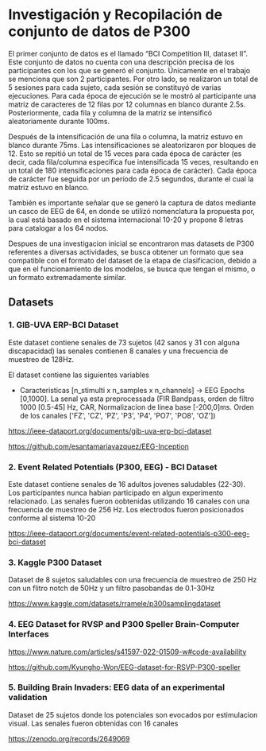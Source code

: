 # Investigación y Recopilación de conjunto de datos de P300 # 
El primer conjunto de datos es el llamado “BCI Competition III, dataset II”. Este conjunto de datos no cuenta con una descripción precisa de los participantes con los que se generó el conjunto. Únicamente en el trabajo se menciona que son 2 participantes. Por otro lado, se realizaron un total de 5 sesiones para cada sujeto, cada sesión se constituyó de varias ejecuciones. Para cada época de ejecución se le mostró al participante una matriz de caracteres de 12 filas por 12 columnas en blanco durante 2.5s. Posteriormente, cada fila y columna de la matriz se intensificó aleatoriamente durante 100ms. 

Después de la intensificación de una fila o columna, la matriz estuvo en blanco durante 75ms. Las intensificaciones se aleatorizaron por bloques de 12. Esto se repitió un total de 15 veces para cada época de carácter (es decir, cada fila/columna específica fue intensificada 15 veces, resultando en un total de 180 intensificaciones para cada época de carácter). Cada época de carácter fue seguida por un período de 2.5 segundos, durante el cual la matriz estuvo en blanco.

También es importante señalar que se generó la captura de datos mediante un casco de EEG de 64, en donde se utilizó nomenclatura la propuesta por, la cual está basado en el sistema internacional 10-20 y propone  8 letras para catalogar a los 64 nodos.



Despues de una investigacion inicial se encontraron mas datasets de P300 referentes a diversas actividades, se busca obtener un formato que sea compatible con el formato del dataset de la etapa de clasificacion, debido a que en el funcionamiento de los modelos, se busca que tengan el mismo, o un formato extremadamente similar. 


## Datasets ## 

### 1. GIB-UVA ERP-BCI Dataset ### 

Este dataset contiene senales de 73 sujetos (42 sanos y 31 con alguna discapacidad) las senales contienen 8 canales y una frecuencia de muestreo de 128Hz. 

El dataset contiene las siguientes variables 

 - Caracteristicas [n_stimulti x n_samples x n_channels] -> EEG Epochs [0,1000]. La senal ya esta preprocessada (FIR Bandpass, orden de filtro 1000 [0.5-45] Hz, CAR, Normalizacion de linea base [-200,0]ms. Orden de los canales ['FZ', 'CZ', 'PZ', 'P3', 'P4', 'PO7', 'PO8', 'OZ'])

 https://ieee-dataport.org/documents/gib-uva-erp-bci-dataset

 https://github.com/esantamariavazquez/EEG-Inception


 ### 2. Event Related Potentials (P300, EEG) - BCI Dataset ### 

Este dataset contiene senales de 16 adultos jovenes saludables (22-30). Los participantes nunca habian participado en algun experimento relacionado. Las senales fueron oobtenidas utilizando 16 canales con una frecuencia de muestreo de 256 Hz. Los electrodos fueron posicionados conforme al sistema 10-20 

https://ieee-dataport.org/documents/event-related-potentials-p300-eeg-bci-dataset

### 3. Kaggle P300 Dataset ### 

Dataset de 8 sujetos saludables con una frecuencia de muestreo de 250 Hz con un flitro notch de 50Hz y un filtro pasobandas de 0.1-30Hz

https://www.kaggle.com/datasets/rramele/p300samplingdataset

### 4. EEG Dataset for RVSP and P300 Speller Brain-Computer Interfaces ### 


https://www.nature.com/articles/s41597-022-01509-w#code-availability

https://github.com/Kyungho-Won/EEG-dataset-for-RSVP-P300-speller

### 5. Building Brain Invaders: EEG data of an experimental validation ### 

Dataset de 25 sujetos donde los potenciales son evocados por estimulacion visual. Las senales fueron obtenidas con 16 canales 


https://zenodo.org/records/2649069

